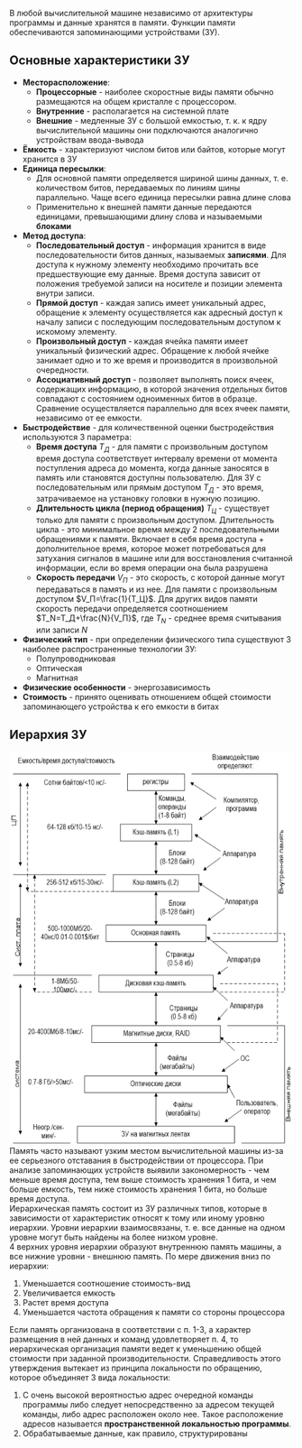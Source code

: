 В любой вычислительной машине независимо от архитектуры программы и данные хранятся в памяти. Функции памяти обеспечиваются запоминающими устройствами (ЗУ).  
## Основные характеристики ЗУ
- **Месторасположение**:
	- **Процессорные** - наиболее скоростные виды памяти обычно размещаются на общем кристалле с процессором. 
	- **Внутренние** - располагается на системной плате
	- **Внешние** - медленные ЗУ с большой емкостью, т. к. к ядру вычислительной машины они подключаются аналогично устройствам ввода-вывода
- **Ёмкость** - характеризуют числом битов или байтов, которые могут хранится в ЗУ
- **Единица пересылки**:
	- Для основной памяти определяется шириной шины данных, т. е. количеством битов, передаваемых по линиям шины параллельно. Чаще всего единица пересылки равна длине слова 
	- Применительно к внешней памяти данные передаются единицами, превышающими длину слова и называемыми **блоками**
- **Метод доступа**:
	- **Последовательный доступ** - информация хранится в виде последовательности битов данных, называемых **записями**. Для доступа к нужному элементу необходимо прочитать все предшествующие ему данные. Время доступа зависит от положения требуемой записи на носителе и позиции элемента внутри записи.
	- **Прямой доступ** - каждая запись имеет уникальный адрес, обращение к элементу осуществляется как адресный доступ к началу записи с последующим последовательным доступом к искомому элементу.
	- **Произвольный доступ** - каждая ячейка памяти имеет уникальный физический адрес. Обращение к любой ячейке занимает одно и то же время и производится в произвольной очередности. 
	- **Ассоциативный доступ** - позволяет выполнять поиск ячеек, содержащих информацию, в которой значения отдельных битов совпадают с состоянием одноименных битов в образце. Сравнение осуществляется параллельно для всех ячеек памяти, независимо от ее емкости.
- **Быстродействие** - для количественной оценки быстродействия используются 3 параметра:
	- **Время доступа** $T_Д$ - для памяти с произвольным доступом время доступа соответствует интервалу времени от момента поступления адреса до момента, когда данные заносятся в память или становятся доступны пользователю. Для ЗУ с последовательным или прямым доступом $T_Д$ - это время, затрачиваемое на установку головки в нужную позицию. 
	- **Длительность цикла (период обращения)** $T_Ц$ - существует только для памяти с произвольным доступом. Длительность цикла - это минимальное время между 2 последовательными обращениями к памяти. Включает в себя время доступа + дополнительное время, которое может потребоваться для затухания сигналов в машине или для восстановления считанной информации, если во время операции она была разрушена
	- **Скорость передачи** $V_П$ - это скорость, с которой данные могут передаваться в память и из нее. Для памяти с произвольным доступом $V_П=\frac{1}{T_Ц}$. Для других видов памяти скорость передачи определяется соотношением $T_N=T_Д+\frac{N}{V_П}$, где $T_N$ - среднее время считывания или записи $N$
- **Физический тип** - при определении физического типа существуют 3 наиболее распространенные технологии ЗУ:
	- Полупроводниковая
	- Оптическая
	- Магнитная
- **Физические особенности** - энергозависимость
- **Стоимость** - принято оценивать отношением общей стоимости запоминающего устройства к его емкости в битах
## Иерархия ЗУ
![Иерархия запоминающих устройств](../Pictures/03_01.%20Иерархия%20запоминающих%20устройств.png)  
Память часто называют узким местом вычислительной машины из-за ее серьезного отставания в быстродействии от процессора. При анализе запоминающих устройств выявили закономерность - чем меньше время доступа, тем выше стоимость хранения 1 бита, и чем больше емкость, тем ниже стоимость хранения 1 бита, но больше время доступа.  
Иерархическая память состоит из ЗУ различных типов, которые в зависимости от характеристик относят к тому или иному уровню иерархии. Уровни иерархии взаимосвязаны, т. е. все данные на одном уровне могут быть найдены на более низком уровне.  
4 верхних уровня иерархии образуют внутреннюю память машины, а все нижние уровни - внешнюю память. По мере движения вниз по иерархии:
1. Уменьшается соотношение стоимость-вид
2. Увеличивается емкость
3. Растет время доступа
4. Уменьшается частота обращения к памяти со стороны процессора
  
Если память организована в соответствии с п. 1-3, а характер размещения в ней данных и команд удовлетворяет п. 4, то иерархическая организация памяти ведет к уменьшению общей стоимости при заданной производительности. Справедливость этого утверждения вытекает из принципа локальности по обращению, которое объединяет 3 вида локальности:
1. С очень высокой вероятностью адрес очередной команды программы либо следует непосредственно за адресом текущей команды, либо адрес расположен около нее. Такое расположение адресов называется **пространственной локальностью программы**. 
2. Обрабатываемые данные, как правило, структурированы 